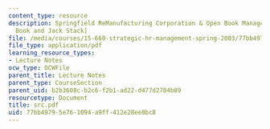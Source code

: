 ```yaml
---
content_type: resource
description: Springfield ReManufacturing Corporation & Open Book Management [Open
  Book and Jack Stack]
file: /media/courses/15-660-strategic-hr-management-spring-2003/77bb49795e761094a9ff412e28ee8bc8_src.pdf
file_type: application/pdf
learning_resource_types:
- Lecture Notes
ocw_type: OCWFile
parent_title: Lecture Notes
parent_type: CourseSection
parent_uid: b2b3608c-b2c6-f2b1-ad22-d477d2704b89
resourcetype: Document
title: src.pdf
uid: 77bb4979-5e76-1094-a9ff-412e28ee8bc8
---
```

